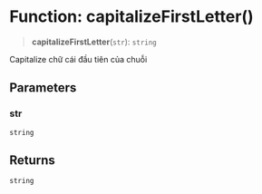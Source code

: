 # Function: capitalizeFirstLetter()

> **capitalizeFirstLetter**(`str`): `string`

Capitalize chữ cái đầu tiên của chuỗi

## Parameters

### str

`string`

## Returns

`string`
